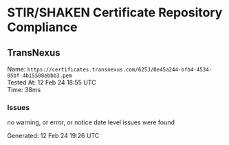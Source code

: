 # STIR/SHAKEN Certificate Repository Compliance

## TransNexus

Name: `https://certificates.transnexus.com/625J/0e45a244-bfb4-4534-85bf-4b15508ebbb3.pem`\
Tested At: 12 Feb 24 18:55 UTC\
Time: 38ms

### Issues

no warning, or error, or notice date level issues were found

Generated: 12 Feb 24 19:26 UTC